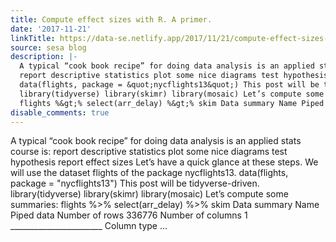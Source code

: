 ```yaml
---
title: Compute effect sizes with R. A primer.
date: '2017-11-21'
linkTitle: https://data-se.netlify.app/2017/11/21/compute-effect-sizes-with-r-a-primer/
source: sesa blog
description: |-
  A typical “cook book recipe” for doing data analysis is an applied stats course is:
  report descriptive statistics plot some nice diagrams test hypothesis report effect sizes Let’s have a quick glance at these steps. We will use the dataset flights of the package nycflights13.
  data(flights, package = &quot;nycflights13&quot;) This post will be tidyverse-driven.
  library(tidyverse) library(skimr) library(mosaic) Let’s compute some summaries:
  flights %&gt;% select(arr_delay) %&gt;% skim Data summary Name Piped data Number of rows 336776 Number of columns 1 _______________________ Column type ...
disable_comments: true
---
```

A typical “cook book recipe” for doing data analysis is an applied stats course is:
report descriptive statistics plot some nice diagrams test hypothesis report effect sizes Let’s have a quick glance at these steps. We will use the dataset flights of the package nycflights13.
data(flights, package = &quot;nycflights13&quot;) This post will be tidyverse-driven.
library(tidyverse) library(skimr) library(mosaic) Let’s compute some summaries:
flights %&gt;% select(arr_delay) %&gt;% skim Data summary Name Piped data Number of rows 336776 Number of columns 1 _______________________ Column type ...